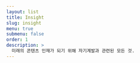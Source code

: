 ```yaml
---
layout: list
title: Insight
slug: insight
menu: true
submenu: false
order: 1
description: >
  미래의 콘텐츠 인재가 되기 위해 자기계발과 관련된 모든 것.   
---
```

